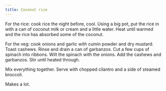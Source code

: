 ```yaml
---
title: Coconut rice
---
```

For the rice: cook rice the night before, cool. Using a big
pot, put the rice in with a can of coconut milk or cream and
a little water. Heat until warmed and the rice has absorbed
some of the coconut.

For the veg: cook onions and garlic with cumin powder and
dry mustard. Toast cashews. Rinse and drain a can of garbanzos.
Cut a few cups of spinach into ribbons. Wilt the spinach
with the onions. Add the cashews and garbanzos. Stir until
heated through.

Mix everything together. Serve with chopped cilantro and
a side of steamed broccoli.

Makes a lot.
